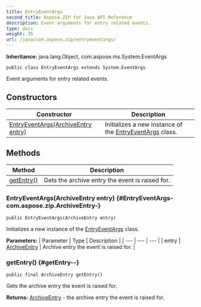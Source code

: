 ```yaml
---
title: EntryEventArgs
second_title: Aspose.ZIP for Java API Reference
description: Event arguments for entry related events.
type: docs
weight: 35
url: /java/com.aspose.zip/entryeventargs/
---
```


**Inheritance:**
java.lang.Object, com.aspose.ms.System.EventArgs
```
public class EntryEventArgs extends System.EventArgs
```

Event arguments for entry related events.
## Constructors

| Constructor | Description |
| --- | --- |
| [EntryEventArgs(ArchiveEntry entry)](#EntryEventArgs-com.aspose.zip.ArchiveEntry-) | Initializes a new instance of the [EntryEventArgs](../../com.aspose.zip/entryeventargs) class. |
## Methods

| Method | Description |
| --- | --- |
| [getEntry()](#getEntry--) | Gets the archive entry the event is raised for. |
### EntryEventArgs(ArchiveEntry entry) {#EntryEventArgs-com.aspose.zip.ArchiveEntry-}
```
public EntryEventArgs(ArchiveEntry entry)
```


Initializes a new instance of the [EntryEventArgs](../../com.aspose.zip/entryeventargs) class.

**Parameters:**
| Parameter | Type | Description |
| --- | --- | --- |
| entry | [ArchiveEntry](../../com.aspose.zip/archiveentry) | Archive entry the event is raised for. |

### getEntry() {#getEntry--}
```
public final ArchiveEntry getEntry()
```


Gets the archive entry the event is raised for.

**Returns:**
[ArchiveEntry](../../com.aspose.zip/archiveentry) - the archive entry the event is raised for.
